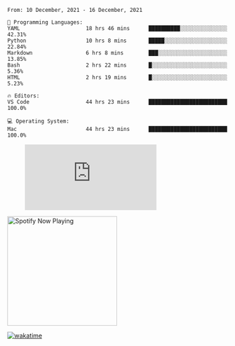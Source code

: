 <!--START_SECTION:waka-->
```text
From: 10 December, 2021 - 16 December, 2021

💬 Programming Languages: 
YAML                     18 hrs 46 mins      ██████████░░░░░░░░░░░░░░░   42.31% 
Python                   10 hrs 8 mins       █████░░░░░░░░░░░░░░░░░░░░   22.84% 
Markdown                 6 hrs 8 mins        ███░░░░░░░░░░░░░░░░░░░░░░   13.85% 
Bash                     2 hrs 22 mins       █░░░░░░░░░░░░░░░░░░░░░░░░   5.36% 
HTML                     2 hrs 19 mins       █░░░░░░░░░░░░░░░░░░░░░░░░   5.23%

🔥 Editors: 
VS Code                  44 hrs 23 mins      █████████████████████████   100.0%

💻 Operating System: 
Mac                      44 hrs 23 mins      █████████████████████████   100.0%

```


<!--END_SECTION:waka-->

<figure><embed src="https://wakatime.com/share/@gregnrobinson/001c6d31-0c95-44f9-b6d7-9fd705354f62.svg"></embed></figure>

[<img src="https://spotify-playing-gregnrobinson.vercel.app/api/spotify/?background_color=transparent&border_color=transparent" alt="Spotify Now Playing" width="250" />](https://open.spotify.com/user/gregnrobinson-ca)

[![wakatime](https://wakatime.com/badge/user/37718f76-572e-4513-b2c5-41c4d93d287a.svg)](https://wakatime.com/@37718f76-572e-4513-b2c5-41c4d93d287a)



